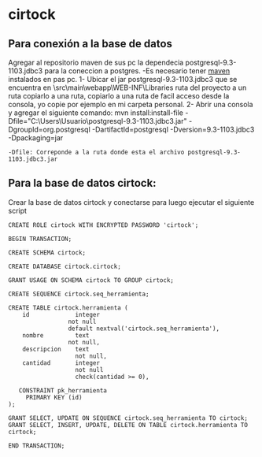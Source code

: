 # cirtock
## Para conexión a la base de datos
Agregar al repositorio maven de sus pc la dependecia postgresql-9.3-1103.jdbc3 para la coneccion a postgres.
	-Es necesario tener [maven](https://maven.apache.org/) instalados en pas pc.
	1- Ubicar el jar postgresql-9.3-1103.jdbc3 que se encuentra en \src\main\webapp\WEB-INF\Libraries ruta del proyecto a un ruta copiarlo a una ruta, copiarlo a una ruta de facil acceso desde la consola, yo copie por ejemplo en mi carpeta personal.
	2- Abrir una consola y agregar el siguiente comando: 
	mvn install:install-file -Dfile="C:\Users\Usuario\postgresql-9.3-1103.jdbc3.jar" -DgroupId=org.postgresql -DartifactId=postgresql -Dversion=9.3-1103.jdbc3 -Dpackaging=jar

	-Dfile: Correponde a la ruta donde esta el archivo postgresql-9.3-1103.jdbc3.jar
 
	 
## Para la base de datos cirtock:

Crear la base de datos cirtock y conectarse para luego ejecutar el siguiente script 

```
CREATE ROLE cirtock WITH ENCRYPTED PASSWORD 'cirtock';

BEGIN TRANSACTION;

CREATE SCHEMA cirtock;

CREATE DATABASE cirtock.cirtock;

GRANT USAGE ON SCHEMA cirtock TO GROUP cirtock;

CREATE SEQUENCE cirtock.seq_herramienta;

CREATE TABLE cirtock.herramienta (
	id             integer
                 not null
                 default nextval('cirtock.seq_herramienta'),
	nombre         text
                 not null,
    descripcion    text
                   not null,
    cantidad       integer
                   not null
                   check(cantidad >= 0),
 
   CONSTRAINT pk_herramienta
     PRIMARY KEY (id)
);

GRANT SELECT, UPDATE ON SEQUENCE cirtock.seq_herramienta TO cirtock;
GRANT SELECT, INSERT, UPDATE, DELETE ON TABLE cirtock.herramienta TO cirtock;

END TRANSACTION;
```
